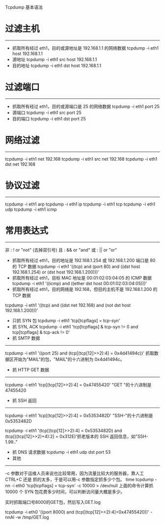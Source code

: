 Tcpdump
基本语法

# 过滤主机
--------
- 抓取所有经过 eth1，目的或源地址是 192.168.1.1 的网络数据
 tcpdump -i eth1 host 192.168.1.1
- 源地址
 tcpdump -i eth1 src host 192.168.1.1
- 目的地址
 tcpdump -i eth1 dst host 192.168.1.1
# 过滤端口
--------
- 抓取所有经过 eth1，目的或源端口是 25 的网络数据
 tcpdump -i eth1 port 25
- 源端口
 tcpdump -i eth1 src port 25
- 目的端口
 tcpdump -i eth1 dst port 25
# 网络过滤
--------
 tcpdump -i eth1 net 192.168
 tcpdump -i eth1 src net 192.168
 tcpdump -i eth1 dst net 192.168
# 协议过滤
--------
 tcpdump -i eth1 arp
 tcpdump -i eth1 ip
 tcpdump -i eth1 tcp
 tcpdump -i eth1 udp
 tcpdump -i eth1 icmp
# 常用表达式
----------
非 : ! or "not" (去掉双引号)
且 : && or "and"
或 : || or "or"
- 抓取所有经过 eth1，目的地址是 192.168.1.254 或 192.168.1.200 端口是 80 的 TCP 数据
 tcpdump -i eth1 '((tcp) and (port 80) and ((dst host 192.168.1.254) or (dst host
192.168.1.200)))'
- 抓取所有经过 eth1，目标 MAC 地址是 00:01:02:03:04:05 的 ICMP 数据
 tcpdump -i eth1 '((icmp) and ((ether dst host 00:01:02:03:04:05)))'
- 抓取所有经过 eth1，目的网络是 192.168，但目的主机不是 192.168.1.200 的 TCP 数据

 tcpdump -i eth1 '((tcp) and ((dst net 192.168) and (not dst host 192.168.1.200)))'

 

- 只抓 SYN 包
 tcpdump -i eth1 'tcp[tcpflags] = tcp-syn'
- 抓 SYN, ACK
 tcpdump -i eth1 'tcp[tcpflags] & tcp-syn != 0 and tcp[tcpflags] & tcp-ack != 0'
- 抓 SMTP 数据
----------
 tcpdump -i eth1 '((port 25) and (tcp[(tcp[12]>>2):4] = 0x4d41494c))'
 抓取数据区开始为"MAIL"的包，"MAIL"的十六进制为 0x4d41494c。
- 抓 HTTP GET 数据
--------------
 tcpdump -i eth1 'tcp[(tcp[12]>>2):4] = 0x47455420'
"GET "的十六进制是 47455420
- 抓 SSH 返回
---------
 tcpdump -i eth1 'tcp[(tcp[12]>>2):4] = 0x5353482D'
"SSH-"的十六进制是 0x5353482D


 tcpdump -i eth1 '(tcp[(tcp[12]>>2):4] = 0x5353482D) and (tcp[((tcp[12]>>2)+4):2]
= 0x312E)'抓老版本的 SSH 返回信息，如"SSH-1.99.."

 

- 抓 DNS 请求数据
 tcpdump -i eth1 udp dst port 53
- 其他
----
-c 参数对于运维人员来说也比较常用，因为流量比较大的服务器，靠人工 CTRL+C 还是
抓的太多，于是可以用-c 参数指定抓多少个包。
 time tcpdump -nn -i eth0 'tcp[tcpflags] = tcp-syn' -c 10000 > /dev/null
上面的命令计算抓 10000 个 SYN 包花费多少时间，可以判断访问量大概是多少。

 

实时抓取端口号8000的GET包，然后写入GET.log

tcpdump -i eth0 '((port 8000) and (tcp[(tcp[12]>>2):4]=0x47455420))' -nnAl -w /tmp/GET.log
